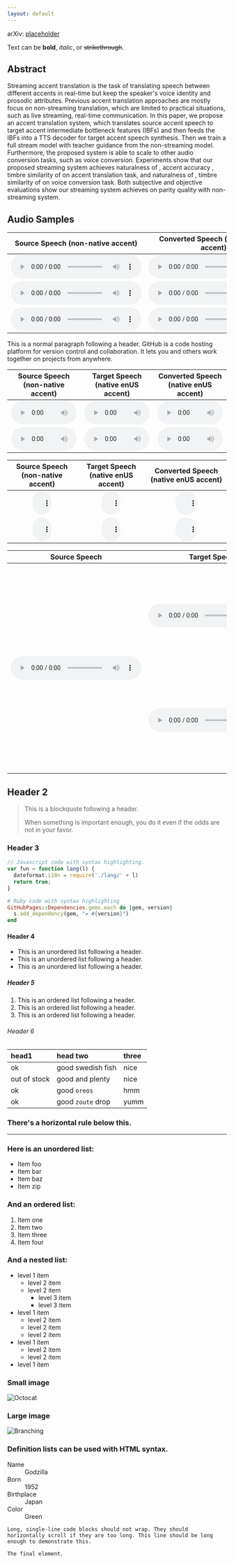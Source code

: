 ```yaml
---
layout: default
---
```

arXiv: <a href="placeholder">placeholder</a>

Text can be **bold**, _italic_, or ~~strikethrough~~.

## Abstract

Streaming accent translation is the task of translating speech between different accents in real-time but keep the speaker's voice identity and prosodic attributes. Previous accent translation approaches are mostly focus on non-streaming translation, which are limited to practical situations, such as live streaming, real-time communication. In this paper, we propose an accent translation system, which translates source accent speech to target accent intermediate bottleneck features (IBFs) and then feeds the IBFs into a TTS decoder for target accent speech synthesis. Then we train a full stream model with teacher guidance from the non-streaming model. Furthermore, the proposed system is able to scale to other audio conversion tasks, such as voice conversion. Experiments show that our proposed streaming system achieves naturalness of , accent accuracy , timbre similarity of on accent translation task, and naturalness of , timbre similarity of on voice conversion task. Both subjective and objective evaluations show our streaming system achieves on parity quality with non-streaming system.

## Audio Samples
<div class="table-wrapper">
  <table>
  <thead>
  <tr>
      <th>Source Speech (non-native accent)</th>
      <th>Converted Speech (native enUS accent)</th>
  </tr>
  </thead>
  <tbody>
  <tr>
      <td style="text-align: center" rowspan="1"><audio controls="controls"><source src="assets/wav/ref_audio1.wav" autoplay="">Your browser does not support the audio element.</audio></td>
      <td style="text-align: center" rowspan="1"><audio controls="controls"><source src="assets/wav/ref_audio1.wav" autoplay="">Your browser does not support the audio element.</audio></td>
  </tr>
  
  <tr>
      <td style="text-align: center" rowspan="1"><audio controls="controls"><source src="assets/wav/ref_audio1.wav" autoplay="">Your browser does not support the audio element.</audio></td>
      <td style="text-align: center" rowspan="1"><audio controls="controls"><source src="assets/wav/ref_audio1.wav" autoplay="">Your browser does not support the audio element.</audio></td>
  </tr>
    
  <tr>
      <td style="text-align: center" rowspan="1"><audio controls="controls"><source src="assets/wav/ref_audio1.wav" autoplay="">Your browser does not support the audio element.</audio></td>
      <td style="text-align: center" rowspan="1"><audio controls="controls"><source src="assets/wav/ref_audio1.wav" autoplay="">Your browser does not support the audio element.</audio></td>
  </tr>
    </tbody></table></div>

This is a normal paragraph following a header. GitHub is a code hosting platform for version control and collaboration. It lets you and others work together on projects from anywhere.

  <table>
  <thead>
  <tr>
      <th>Source Speech (non-native accent)</th>
      <th>Target Speech (native enUS accent)</th>
      <th>Converted Speech (native enUS accent)</th>
  </tr>
  </thead>
  <tbody>
  <tr>
      <td style="text-align: center" rowspan="1"><audio style="width: 150px;" controls="controls"><source src="assets/wav/ref_audio1.wav" autoplay="">Your browser does not support the audio element.</audio></td>
      <td style="text-align: center" rowspan="1"><audio style="width: 150px;" controls="controls"><source src="assets/wav/ref_audio1.wav" autoplay="">Your browser does not support the audio element.</audio></td>
      <td style="text-align: center" rowspan="1"><audio style="width: 150px;" controls="controls"><source src="assets/wav/ref_audio1.wav" autoplay="">Your browser does not support the audio element.</audio></td>
  </tr>
  
  <tr>
      <td style="text-align: center" rowspan="1"><audio style="width: 150px;" controls="controls"><source src="assets/wav/ref_audio1.wav" autoplay="">Your browser does not support the audio element.</audio></td>
      <td style="text-align: center" rowspan="1"><audio style="width: 150px;" controls="controls"><source src="assets/wav/ref_audio1.wav" autoplay="">Your browser does not support the audio element.</audio></td>
      <td style="text-align: center" rowspan="1"><audio style="width: 150px;" controls="controls"><source src="assets/wav/ref_audio1.wav" autoplay="">Your browser does not support the audio element.</audio></td>
  </tr>
    </tbody></table>


  <table>
  <thead>
  <tr>
      <th>Source Speech (non-native accent)</th>
      <th>Target Speech (native enUS accent)</th>
      <th>Converted Speech (native enUS accent)</th>
  </tr>
  </thead>
  <tbody>
  <tr>
      <td style="text-align: center" rowspan="1"><audio style="width: 30%;" controls="controls"><source src="assets/wav/ref_audio1.wav" autoplay="">Your browser does not support the audio element.</audio></td>
      <td style="text-align: center" rowspan="1"><audio style="width: 30%;" controls="controls"><source src="assets/wav/ref_audio1.wav" autoplay="">Your browser does not support the audio element.</audio></td>
      <td style="text-align: center" rowspan="1"><audio style="width: 30%;" controls="controls"><source src="assets/wav/ref_audio1.wav" autoplay="">Your browser does not support the audio element.</audio></td>
  </tr>
  
  <tr>
      <td style="text-align: center" rowspan="1"><audio style="width: 30%;" controls="controls"><source src="assets/wav/ref_audio1.wav" autoplay="">Your browser does not support the audio element.</audio></td>
      <td style="text-align: center" rowspan="1"><audio style="width: 30%;" controls="controls"><source src="assets/wav/ref_audio1.wav" autoplay="">Your browser does not support the audio element.</audio></td>
      <td style="text-align: center" rowspan="1"><audio style="width: 30%;" controls="controls"><source src="assets/wav/ref_audio1.wav" autoplay="">Your browser does not support the audio element.</audio></td>
  </tr>
    </tbody></table>

<div class="table-wrapper">
  <table>
  <thead>
  <tr>
      <th>Source Speech</th>
      <th>Target Speech</th>
      <th></th>
      <th>Conversion Speech</th>
  </tr>
  </thead>
  <tbody>
  <tr>
      <td style="text-align: center" rowspan="8"><audio controls="controls"><source src="assets/wav/ref_audio1.wav" autoplay="">Your browser does not support the audio element.</audio></td>
      <td style="text-align: center" rowspan="4"><audio controls="controls"><source src="assets/wav/ref_audio1.wav" autoplay="">Your browser does not support the audio element.</audio></td>
      <td style="text-align: center">Baseline</td>
      <td style="text-align: center"><audio controls="controls"><source src="assets/wav/ref_audio1.wav" autoplay="">Your browser does not support the audio element.</audio></td>
  </tr>
  <tr>
      <td style="text-align: center">Proposed</td>
      <td style="text-align: center"><audio controls="controls"><source src="wav/daily/1/proposed_f.wav" autoplay="">Your browser does not support the audio element.</audio></td>
      
  </tr>
  <tr>
    <td style="text-align: center">Proposed<font color="#FF0000"> w/o IBFs </font></td>
    <td style="text-align: center"><audio controls="controls"><source src="wav/daily/1/wo_ibf_f.wav" autoplay="">Your browser does not support the audio element.</audio></td>
    
  </tr>
  <tr>
    <td style="text-align: center">Proposed<font color="#FF0000"> w/o TG </font> </td>
    <td style="text-align: center"><audio controls="controls"><source src="wav/daily/1/wo_tg_f.wav" autoplay="">Your browser does not support the audio element.</audio></td>
    
  </tr>
  <tr>
      <td style="text-align: center" rowspan="4"><audio controls="controls"><source src="wav/target_m.wav" autoplay="">Your browser does not support the audio element.</audio></td>
      <td style="text-align: center">Baseline</td>
      <td style="text-align: center"><audio controls="controls"><source src="wav/daily/1/bl_m.wav" autoplay="">Your browser does not support the audio element.</audio></td>
      
  </tr>
<tr>
    <td style="text-align: center">Proposed</td>
    <td style="text-align: center"><audio controls="controls"><source src="wav/daily/1/proposed_m.wav" autoplay="">Your browser does not support the audio element.</audio></td>
    
</tr>
<tr>
  <td style="text-align: center">Proposed <font color="#FF0000">w/o IBFs</font> </td>
  <td style="text-align: center"><audio controls="controls"><source src="wav/daily/1/wo_ibf_m.wav" autoplay="">Your browser does not support the audio element.</audio></td>
  
</tr>
<tr>
  <td style="text-align: center">Proposed <font color="#FF0000">w/o TG</font> </td>
  <td style="text-align: center"><audio controls="controls"><source src="wav/daily/1/wo_tg_m.wav" autoplay="">Your browser does not support the audio element.</audio></td>
  
</tr>
  </tbody>
  </table></div>

## Header 2

> This is a blockquote following a header.
>
> When something is important enough, you do it even if the odds are not in your favor.

### Header 3

```js
// Javascript code with syntax highlighting.
var fun = function lang(l) {
  dateformat.i18n = require('./lang/' + l)
  return true;
}
```

```ruby
# Ruby code with syntax highlighting
GitHubPages::Dependencies.gems.each do |gem, version|
  s.add_dependency(gem, "= #{version}")
end
```

#### Header 4

*   This is an unordered list following a header.
*   This is an unordered list following a header.
*   This is an unordered list following a header.

##### Header 5

1.  This is an ordered list following a header.
2.  This is an ordered list following a header.
3.  This is an ordered list following a header.

###### Header 6

| head1        | head two          | three |
|:-------------|:------------------|:------|
| ok           | good swedish fish | nice  |
| out of stock | good and plenty   | nice  |
| ok           | good `oreos`      | hmm   |
| ok           | good `zoute` drop | yumm  |

### There's a horizontal rule below this.

* * *

### Here is an unordered list:

*   Item foo
*   Item bar
*   Item baz
*   Item zip

### And an ordered list:

1.  Item one
1.  Item two
1.  Item three
1.  Item four

### And a nested list:

- level 1 item
  - level 2 item
  - level 2 item
    - level 3 item
    - level 3 item
- level 1 item
  - level 2 item
  - level 2 item
  - level 2 item
- level 1 item
  - level 2 item
  - level 2 item
- level 1 item

### Small image

![Octocat](https://github.githubassets.com/images/icons/emoji/octocat.png)

### Large image

![Branching](https://guides.github.com/activities/hello-world/branching.png)


### Definition lists can be used with HTML syntax.

<dl>
<dt>Name</dt>
<dd>Godzilla</dd>
<dt>Born</dt>
<dd>1952</dd>
<dt>Birthplace</dt>
<dd>Japan</dd>
<dt>Color</dt>
<dd>Green</dd>
</dl>

```
Long, single-line code blocks should not wrap. They should horizontally scroll if they are too long. This line should be long enough to demonstrate this.
```

```
The final element.
```
